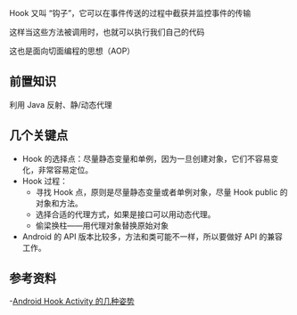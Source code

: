 
Hook 又叫 “钩子”，它可以在事件传送的过程中截获并监控事件的传输

这样当这些方法被调用时，也就可以执行我们自己的代码

这也是面向切面编程的思想（AOP）

## 前置知识

利用 Java 反射、静/动态代理

## 几个关键点

- Hook 的选择点：尽量静态变量和单例，因为一旦创建对象，它们不容易变化，非常容易定位。
- Hook 过程：
  - 寻找 Hook 点，原则是尽量静态变量或者单例对象，尽量 Hook public 的对象和方法。
  - 选择合适的代理方式，如果是接口可以用动态代理。
  - 偷梁换柱——用代理对象替换原始对象
- Android 的 API 版本比较多，方法和类可能不一样，所以要做好 API 的兼容工作。

## 参考资料

-[Android Hook Activity 的几种姿势](https://blog.csdn.net/gdutxiaoxu/article/details/81459910)
